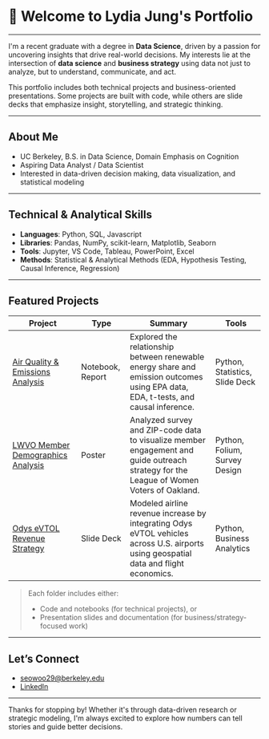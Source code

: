 # 👋 Welcome to Lydia Jung's Portfolio

---

I'm a recent graduate with a degree in **Data Science**, driven by a passion for uncovering insights that drive real-world decisions. My interests lie at the intersection of **data science** and **business strategy** using data not just to analyze, but to understand, communicate, and act.

This portfolio includes both technical projects and business-oriented presentations. Some projects are built with code, while others are slide decks that emphasize insight, storytelling, and strategic thinking.

---

## About Me

- UC Berkeley, B.S. in Data Science, Domain Emphasis on Cognition
- Aspiring Data Analyst / Data Scientist
- Interested in data-driven decision making, data visualization, and statistical modeling

---

## Technical & Analytical Skills

- **Languages**: Python, SQL, Javascript  
- **Libraries**: Pandas, NumPy, scikit-learn, Matplotlib, Seaborn  
- **Tools**: Jupyter, VS Code, Tableau, PowerPoint, Excel  
- **Methods**: Statistical & Analytical Methods (EDA, Hypothesis Testing, Causal Inference, Regression)

---

## Featured Projects

| Project | Type | Summary | Tools |
|--------|------|---------|-------|
| [Air Quality & Emissions Analysis](./Renewable-Energy-and-Emissions/) | Notebook, Report | Explored the relationship between renewable energy share and emission outcomes using EPA data, EDA, t-tests, and causal inference. | Python, Statistics, Slide Deck |
| [LWVO Member Demographics Analysis](./lwvo-demographics-analysis.pdf/) | Poster | Analyzed survey and ZIP-code data to visualize member engagement and guide outreach strategy for the League of Women Voters of Oakland. | Python, Folium, Survey Design |
| [Odys eVTOL Revenue Strategy](./eab-odys-revenue-model.pdf/) | Slide Deck | Modeled airline revenue increase by integrating Odys eVTOL vehicles across U.S. airports using geospatial data and flight economics. | Python, Business Analytics |

> Each folder includes either:
> - Code and notebooks (for technical projects), or  
> - Presentation slides and documentation (for business/strategy-focused work)

---

## Let’s Connect

- seowoo29@berkeley.edu  
- [LinkedIn](www.linkedin.com/in/lydia-jung)  

---

Thanks for stopping by! Whether it's through data-driven research or strategic modeling, I'm always excited to explore how numbers can tell stories and guide better decisions.
